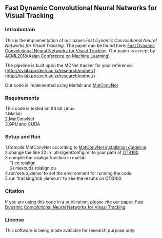 ## Fast Dynamic Convolutional Neural Networks for Visual Tracking

### introduction
This is the implementation of our paper:*Fast Dynamic Convolutional Neural Networks for Visual Tracking*. The paper can be found here:
[Fast Dynamic Convolutional Neural Networks for Visual Tracking](https://arxiv.org/pdf/1807.03132.pdf). Our paper is accept by [ACML2018(Asian Conference on Machine Learning)](http://www.acml-conf.org/2018/)

The pipeline is built upon the MDNet tracker for your reference:[http://cvlab.postech.ac.kr/research/mdnet/](http://cvlab.postech.ac.kr/research/mdnet/)

Our code is implemented using Matlab and [MatConvNet](http://www.vlfeat.org/matconvnet/)

### Requirements
This code is tested on 64 bit Linux.    
1.Matlab   
2.MatConvNet   
3.GPU and CUDA   

### Setup and Run
1.Compile MatConvNet according to [MatConvNet installation guideline](http://www.vlfeat.org/matconvnet/install/)   
2.change the line 22 in 'utils/genConfig.m' to your path of [OTB100](http://cvlab.hanyang.ac.kr/tracker_benchmark/).   
3.compile the roialign function in matlab    
&nbsp;&nbsp;&nbsp;&nbsp;1)&nbsp;cd roialign     
&nbsp;&nbsp;&nbsp;&nbsp;2)&nbsp;mexcuda roialign.cu    
4.run'setup_demo' to set the environment for running the code.   
5.run 'tracking/otb_demo.m' to see the results on OTB100.  

### Citation
If you are using this code in a publication, please cite our paper.
[Fast Dynamic Convolutional Neural Networks for Visual Tracking](https://arxiv.org/pdf/1807.03132.pdf)

### License
This software is being made available for research purpose only.
